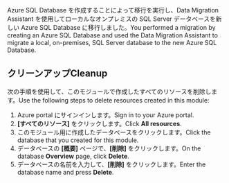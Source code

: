 <span data-ttu-id="299a6-101">Azure SQL Database を作成することによって移行を実行し、Data Migration Assistant を使用してローカルなオンプレミスの SQL Server データベースを新しい Azure SQL Database に移行しました。</span><span class="sxs-lookup"><span data-stu-id="299a6-101">You performed a migration by creating an Azure SQL Database and used the Data Migration Assistant to migrate a local, on-premises, SQL Server database to the new Azure SQL Database.</span></span>

## <a name="cleanup"></a><span data-ttu-id="299a6-102">クリーンアップ</span><span class="sxs-lookup"><span data-stu-id="299a6-102">Cleanup</span></span>

<span data-ttu-id="299a6-103">次の手順を使用して、このモジュールで作成したすべてのリソースを削除します。</span><span class="sxs-lookup"><span data-stu-id="299a6-103">Use the following steps to delete resources created in this module:</span></span>

1. <span data-ttu-id="299a6-104">Azure portal にサインインします。</span><span class="sxs-lookup"><span data-stu-id="299a6-104">Sign in to your Azure portal.</span></span>
2. <span data-ttu-id="299a6-105">**[すべてのリソース]** をクリックします。</span><span class="sxs-lookup"><span data-stu-id="299a6-105">Click **All resources**.</span></span>
3. <span data-ttu-id="299a6-106">このモジュール用に作成したデータベースをクリックします。</span><span class="sxs-lookup"><span data-stu-id="299a6-106">Click the database that you created for this module.</span></span>
4. <span data-ttu-id="299a6-107">データベースの **[概要]** ページで、**[削除]** をクリックします。</span><span class="sxs-lookup"><span data-stu-id="299a6-107">On the database **Overview** page, click **Delete**.</span></span>
5. <span data-ttu-id="299a6-108">データベースの名前を入力して、**[削除]** をクリックします。</span><span class="sxs-lookup"><span data-stu-id="299a6-108">Enter the database name and press **Delete**.</span></span>
